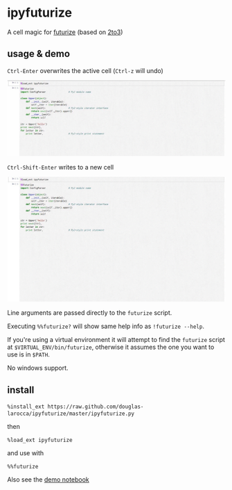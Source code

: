 # ipyfuturize

A cell magic for [futurize](http://python-future.org/futurize.html) (based on [2to3](https://docs.python.org/2/library/2to3.html))

## usage & demo

`Ctrl-Enter` overwrites the active cell (`Ctrl-z` will undo)

![ipyfuturize](demo_inplace.gif)

`Ctrl-Shift-Enter` writes to a new cell

![ipyfuturize](demo_newcell.gif)

Line arguments are passed directly to the `futurize` script.

Executing `%%futurize?` will show same help info as `!futurize --help`.

If you're using a virtual environment it will attempt to find the `futurize` script at `$VIRTUAL_ENV/bin/futurize`, otherwise it assumes the one you want to use is in `$PATH`.

No windows support.

## install

```
%install_ext https://raw.github.com/douglas-larocca/ipyfuturize/master/ipyfuturize.py
```

then

```
%load_ext ipyfuturize
```

and use with

```
%%futurize
```

Also see the [demo notebook](demo.ipynb)
